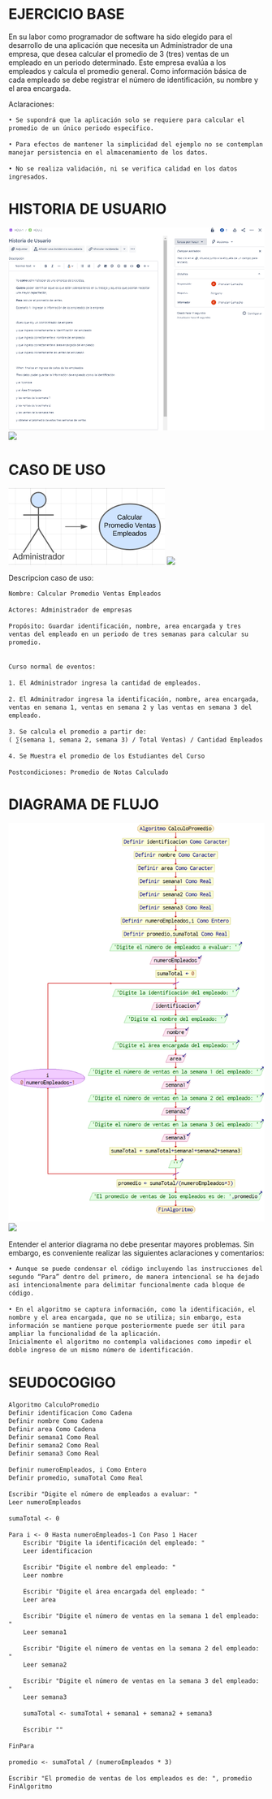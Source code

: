 # EJERCICIO BASE 

En su labor como programador de software ha sido elegido para el desarrollo de una aplicación que necesita un Administrador de una empresa, que desea calcular el promedio de 3 (tres) ventas de un empleado en un periodo determinado. Este empresa evalúa a los empleados y calcula el promedio general. Como información básica de cada empleado se debe registrar el número de identificación, su nombre y el area encargada.

Aclaraciones:

    • Se supondrá que la aplicación solo se requiere para calcular el promedio de un único periodo especifico.

    • Para efectos de mantener la simplicidad del ejemplo no se contemplan manejar persistencia en el almacenamiento de los datos.

    • No se realiza validación, ni se verifica calidad en los datos ingresados.

# HISTORIA DE USUARIO<br>
![](img/Historiadeusuario.png) ![](width='80px')
# CASO DE USO <br>
![](img/Casodeuso.png) ![](width='80px')

Descripcion caso de uso:

    Nombre: Calcular Promedio Ventas Empleados 

    Actores: Administrador de empresas

    Propósito: Guardar identificación, nombre, area encargada y tres ventas del empleado en un periodo de tres semanas para calcular su promedio.


    Curso normal de eventos: 

    1. El Administrador ingresa la cantidad de empleados.

    2. El Adminitrador ingresa la identificación, nombre, area encargada, ventas en semana 1, ventas en semana 2 y las ventas en semana 3 del empleado.

    3. Se calcula el promedio a partir de:
    ( ∑(semana 1, semana 2, semana 3) / Total Ventas) / Cantidad Empleados

    4. Se Muestra el promedio de los Estudiantes del Curso

    Postcondiciones: Promedio de Notas Calculado

# DIAGRAMA DE FLUJO <br>
![](img/DiagramadeFlujo.png) ![](width='80px')

Entender el anterior diagrama no debe presentar mayores problemas. Sin embargo, es conveniente realizar las siguientes
aclaraciones y comentarios:

    • Aunque se puede condensar el código incluyendo las instrucciones del segundo “Para” dentro del primero, de manera intencional se ha dejado así intencionalmente para delimitar funcionalmente cada bloque de código.

    • En el algoritmo se captura información, como la identificación, el nombre y el area encargada, que no se utiliza; sin embargo, esta información se mantiene porque posteriormente puede ser útil para ampliar la funcionalidad de la aplicación.
    Inicialmente el algoritmo no contempla validaciones como impedir el doble ingreso de un mismo número de identificación.

# SEUDOCOGIGO <br>
    Algoritmo CalculoPromedio
    Definir identificacion Como Cadena
    Definir nombre Como Cadena
    Definir area Como Cadena
    Definir semana1 Como Real
    Definir semana2 Como Real
    Definir semana3 Como Real
	
    Definir numeroEmpleados, i Como Entero
    Definir promedio, sumaTotal Como Real
	
    Escribir "Digite el número de empleados a evaluar: "
    Leer numeroEmpleados
	
    sumaTotal <- 0
	
    Para i <- 0 Hasta numeroEmpleados-1 Con Paso 1 Hacer
        Escribir "Digite la identificación del empleado: "
        Leer identificacion
		
        Escribir "Digite el nombre del empleado: "
        Leer nombre
		
        Escribir "Digite el área encargada del empleado: "
        Leer area
		
        Escribir "Digite el número de ventas en la semana 1 del empleado: "
        Leer semana1
		
        Escribir "Digite el número de ventas en la semana 2 del empleado: "
        Leer semana2
		
        Escribir "Digite el número de ventas en la semana 3 del empleado: "
        Leer semana3
		
        sumaTotal <- sumaTotal + semana1 + semana2 + semana3
		
        Escribir ""

    FinPara
	
    promedio <- sumaTotal / (numeroEmpleados * 3)
	
    Escribir "El promedio de ventas de los empleados es de: ", promedio
    FinAlgoritmo

